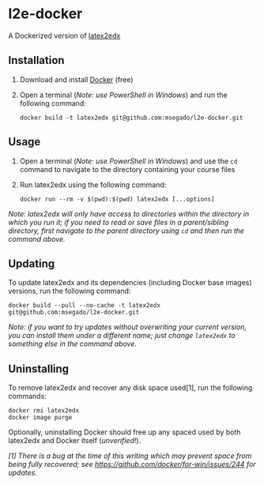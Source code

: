 l2e-docker
==========

A Dockerized version of [latex2edx](https://github.com/mitocw/latex2edx)

Installation
------------

1. Download and install [Docker](https://www.docker.com/community-edition) (free)
2. Open a terminal (_Note: use PowerShell in Windows_) and run the following command:

       docker build -t latex2edx git@github.com:msegado/l2e-docker.git

Usage
-----

1. Open a terminal (_Note: use PowerShell in Windows_) and use the `cd` command to
   navigate to the directory containing your course files
2. Run latex2edx using the following command:

       docker run --rm -v $(pwd):$(pwd) latex2edx [...options]

_Note: latex2edx will only have access to directories within the directory in which you
run it; if you need to read or save files in a parent/sibling directory, first navigate
to the parent directory using `cd` and then run the command above._

Updating
--------

To update latex2edx and its dependencies (including Docker base images) versions, run the
following command:

    docker build --pull --no-cache -t latex2edx git@github.com:msegado/l2e-docker.git

_Note: if you want to try updates without overwriting your current version, you can install
them under a different name; just change `latex2edx` to something else in the command above._

Uninstalling
------------

To remove latex2edx and recover any disk space used[1], run the following commands:

    docker rmi latex2edx
    docker image purge

Optionally, uninstalling Docker should free up any spaced used by both latex2edx and
Docker itself (_unverified!_).

_[1] There is a bug at the time of this writing which may prevent space from being fully
recovered; see https://github.com/docker/for-win/issues/244 for updates._
